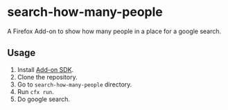 # search-how-many-people
A Firefox Add-on to show how many people in a place for a google search.

## Usage
1. Install [Add-on SDK](https://developer.mozilla.org/en-US/Add-ons/SDK/Tutorials/Installation).
2. Clone the repository.
3. Go to `search-how-many-people` directory.
4. Run `cfx run`.
5. Do google search.
